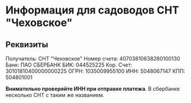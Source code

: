 # Информация для садоводов СНТ "Чеховское"

## Реквизиты

Получатель: СНТ "Чеховское"
Номер счета: 40703810638280100130
Банк: ПАО СБЕРБАНК
БИК: 044525225
Кор. Cчет: 30101810400000000225
ОГРН: 1035009955100
ИНН: 5048067147
КПП: 504801001

**Внимательно проверяйте ИНН при отправке платежа**. В сбербанке несколько СНТ с таким же названием.
